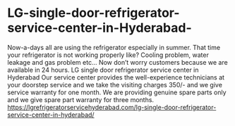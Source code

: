# LG-single-door-refrigerator-service-center-in-Hyderabad-
Now-a-days all are using the refrigerator especially in summer.  That time your refrigerator is not working properly like? Cooling problem, water leakage and gas problem etc… Now don’t worry customers because we are available in 24 hours. LG single door refrigerator service center in Hyderabad Our service center provides the well-experience technicians at your doorstep service and we take the visiting charges 350/- and we give service warranty for one month. We are providing genuine spare parts only and we give spare part warranty for three months. https://lgrefrigeratorservicehyderabad.com/lg-single-door-refrigerator-service-center-in-hyderabad/
